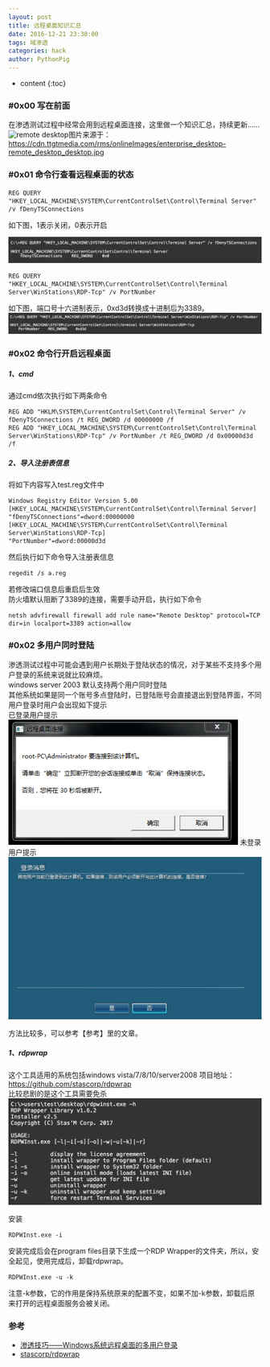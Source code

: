 ```yaml
---
layout: post
title: 远程桌面知识汇总
date: 2016-12-21 23:30:00
tags: 域渗透
categories: hack 
author: PythonPig
---
```

* content
{:toc}

### \#0x00 写在前面
在渗透测试过程中经常会用到远程桌面连接，这里做一个知识汇总，持续更新……  
![remote desktop]()图片来源于：https://cdn.ttgtmedia.com/rms/onlineImages/enterprise_desktop-remote_desktop_desktop.jpg

### \#0x01 命令行查看远程桌面的状态
```
REG QUERY "HKEY_LOCAL_MACHINE\SYSTEM\CurrentControlSet\Control\Terminal Server" /v fDenyTSConnections
```
如下图，1表示关闭，0表示开启  

![查询远程桌面状态](https://github.com/PythonPig/PythonPig.github.io/blob/master/images/%E8%BF%9C%E7%A8%8B%E6%A1%8C%E9%9D%A2%E7%9F%A5%E8%AF%86%E6%B1%87%E6%80%BB/%E6%9F%A5%E8%AF%A2%E8%BF%9C%E7%A8%8B%E6%A1%8C%E9%9D%A2%E7%8A%B6%E6%80%81.jpeg?raw=true)  

```
REG QUERY "HKEY_LOCAL_MACHINE\SYSTEM\CurrentControlSet\Control\Terminal Server\WinStations\RDP-Tcp" /v PortNumber
```
如下图，端口号十六进制表示，0xd3d转换成十进制后为3389。  
![查询远程桌面端口](https://github.com/PythonPig/PythonPig.github.io/blob/master/images/%E8%BF%9C%E7%A8%8B%E6%A1%8C%E9%9D%A2%E7%9F%A5%E8%AF%86%E6%B1%87%E6%80%BB/%E6%9F%A5%E8%AF%A2%E8%BF%9C%E7%A8%8B%E6%A1%8C%E9%9D%A2%E7%AB%AF%E5%8F%A3.jpeg?raw=true)  

### \#0x02 命令行开启远程桌面
##### 1、cmd
通过cmd依次执行如下两条命令  
```
REG ADD "HKLM\SYSTEM\CurrentControlSet\Control\Terminal Server" /v fDenyTSConnections /t REG_DWORD /d 00000000 /f
REG ADD "HKEY_LOCAL_MACHINE\SYSTEM\CurrentControlSet\Control\Terminal Server\WinStations\RDP-Tcp" /v PortNumber /t REG_DWORD /d 0x00000d3d /f
```
##### 2、导入注册表信息
将如下内容写入test.reg文件中  
```
Windows Registry Editor Version 5.00
[HKEY_LOCAL_MACHINE\SYSTEM\CurrentControlSet\Control\Terminal Server]
"fDenyTSConnections"=dword:00000000
[HKEY_LOCAL_MACHINE\SYSTEM\CurrentControlSet\Control\Terminal Server\WinStations\RDP-Tcp]
"PortNumber"=dword:00000d3d
```
然后执行如下命令导入注册表信息  
```
regedit /s a.reg
```
若修改端口信息后重启后生效  
防火墙默认阻断了3389的连接，需要手动开启，执行如下命令  
```
netsh advfirewall firewall add rule name="Remote Desktop" protocol=TCP dir=in localport=3389 action=allow
```

### \#0x02 多用户同时登陆
渗透测试过程中可能会遇到用户长期处于登陆状态的情况，对于某些不支持多个用户登录的系统来说就比较麻烦。  
windows server 2003 默认支持两个用户同时登陆  
其他系统如果是同一个账号多点登陆时，已登陆账号会直接退出到登陆界面，不同用户登录时用户会出现如下提示  
已登录用户提示  
![已登录用户提示](https://github.com/PythonPig/PythonPig.github.io/blob/master/images/%E8%BF%9C%E7%A8%8B%E6%A1%8C%E9%9D%A2%E7%9F%A5%E8%AF%86%E6%B1%87%E6%80%BB/%E5%B7%B2%E7%99%BB%E5%BD%95%E7%94%A8%E6%88%B7%E6%8F%90%E7%A4%BA.PNG?raw=true)
未登录用户提示  
![未登录用户提示](https://github.com/PythonPig/PythonPig.github.io/blob/master/images/%E8%BF%9C%E7%A8%8B%E6%A1%8C%E9%9D%A2%E7%9F%A5%E8%AF%86%E6%B1%87%E6%80%BB/%E6%9C%AA%E7%99%BB%E5%BD%95%E7%94%A8%E6%88%B7%E6%8F%90%E7%A4%BA.jpeg?raw=true)

方法比较多，可以参考【参考】里的文章。  
##### 1、rdpwrap
这个工具适用的系统包括windows vista/7/8/10/server2008
项目地址：https://github.com/stascorp/rdpwrap  
比较悲剧的是这个工具需要免杀  
![rdpwarp help](https://github.com/PythonPig/PythonPig.github.io/blob/master/images/%E8%BF%9C%E7%A8%8B%E6%A1%8C%E9%9D%A2%E7%9F%A5%E8%AF%86%E6%B1%87%E6%80%BB/rdpwrap%20help.jpeg?raw=true)

安装  
```
RDPWInst.exe -i
```
安装完成后会在program files目录下生成一个RDP Wrapper的文件夹，所以，安全起见，使用完成后，卸载rdpwrap。
```
RDPWInst.exe -u -k 
```
注意-k参数，它的作用是保持系统原来的配置不变，如果不加-k参数，卸载后原来打开的远程桌面服务会被关闭。


### 参考
* [渗透技巧——Windows系统远程桌面的多用户登录](https://3gstudent.github.io/3gstudent.github.io/%E6%B8%97%E9%80%8F%E6%8A%80%E5%B7%A7-Windows%E7%B3%BB%E7%BB%9F%E8%BF%9C%E7%A8%8B%E6%A1%8C%E9%9D%A2%E7%9A%84%E5%A4%9A%E7%94%A8%E6%88%B7%E7%99%BB%E5%BD%95/)
* [stascorp/rdpwrap](https://github.com/stascorp/rdpwrap)